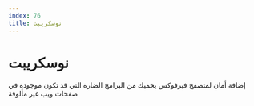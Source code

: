 ```yaml
---
index: 76
title: نوسكريبت
---
```

# نوسكريبت

إضافة أمان لمتصفح فيرفوكس يحميك من البرامج الضارة التي قد تكون موجودة في صفحات ويب غير مألوفة